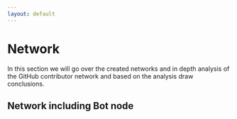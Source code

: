 ```yaml
---
layout: default
---
```


# Network

In this section we will go over the created networks and in depth analysis of the GitHub contributor network and based on the analysis draw conclusions.

## Network including Bot node
